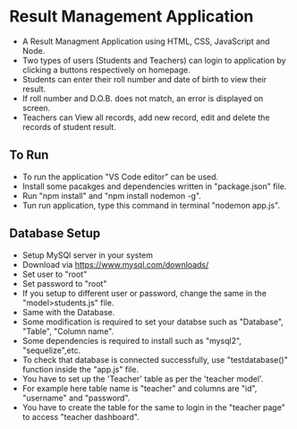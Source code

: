 # Result Management Application

- A Result Managment Application using HTML, CSS, JavaScript and Node.
- Two types of users (Students and Teachers) can login to application by clicking a buttons respectively on homepage.
- Students can enter their roll number and date of birth to view their result.
- If roll number and D.O.B. does not match, an error is displayed on screen.
- Teachers can View all records, add new record, edit and delete the records of student result.



## To Run

- To run the application "VS Code editor" can be used.
- Install some pacakges and dependencies written in "package.json" file.
- Run "npm install" and "npm install nodemon -g".
- Tun run application, type this command in terminal "nodemon app.js".



## Database Setup

- Setup MySQl server in your system
- Download via https://www.mysql.com/downloads/
- Set user to "root"
- Set password to "root"
- If you setup to different user or password, change the same in the "model>students.js" file.
- Same with the Database.
- Some modification is required to set your databse such as "Database", "Table", "Column name".
- Some dependencies is required to install such as "mysql2", "sequelize",etc.
- To check that database is connected successfully, use "testdatabase()" function inside the "app.js" file.
- You have to set up the 'Teacher' table as per the 'teacher model'.
- For example here table name is "teacher" and columns are "id", "username" and "password".
- You have to create the table for the same to login in the "teacher page" to access "teacher dashboard".